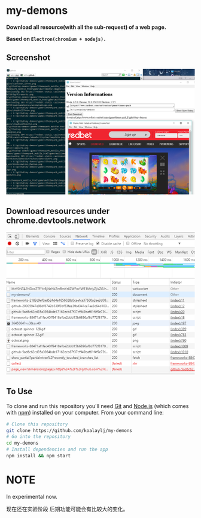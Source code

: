 # my-demons

**Download all resource(with all the sub-request) of a web page.**

**Based on `Electron(chromium + nodejs).`**

## Screenshot
![sample](./docs/screenshot.png)

## Download resources under chrome.devtools.network
![sample](./docs/sample.png)

## To Use

To clone and run this repository you'll need [Git](https://git-scm.com) and [Node.js](https://nodejs.org/en/download/) (which comes with [npm](http://npmjs.com)) installed on your computer. From your command line:

```bash
# Clone this repository
git clone https://github.com/koalaylj/my-demons
# Go into the repository
cd my-demons
# Install dependencies and run the app
npm install && npm start
```

# NOTE
In experimental now.

现在还在实验阶段 后期功能可能会有比较大的变化。
